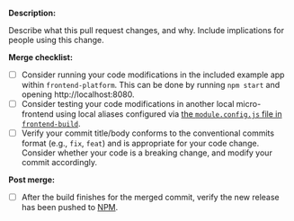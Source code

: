 **Description:**

Describe what this pull request changes, and why. Include implications for people using this change.

**Merge checklist:**

- [ ] Consider running your code modifications in the included example app within `frontend-platform`. This can be done by running `npm start` and opening http://localhost:8080.
- [ ] Consider testing your code modifications in another local micro-frontend using local aliases configured via [the `module.config.js` file in `frontend-build`](https://github.com/edx/frontend-build#local-module-configuration-for-webpack).
- [ ] Verify your commit title/body conforms to the conventional commits format (e.g., `fix`, `feat`) and is appropriate for your code change. Consider whether your code is a breaking change, and modify your commit accordingly.

**Post merge:**

- [ ] After the build finishes for the merged commit, verify the new release has been pushed to [NPM](https://www.npmjs.com/package/@edx/frontend-platform).

